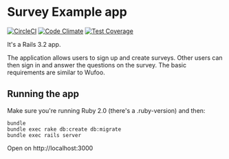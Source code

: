 Survey Example app
==============================

[![CircleCI](https://circleci.com/gh/rafaeljesus/survey.svg?style=svg)](https://circleci.com/gh/rafaeljesus/survey)
[![Code Climate](https://codeclimate.com/github/rafaeljesus/survey/badges/gpa.svg)](https://codeclimate.com/github/rafaeljesus/survey)
[![Test Coverage](https://codeclimate.com/github/rafaeljesus/survey/badges/coverage.svg)](https://codeclimate.com/github/rafaeljesus/survey/coverage)


It's a Rails 3.2 app.

The application allows users to sign up and create surveys. Other users can then
sign in and answer the questions on the survey. The basic requirements are
similar to Wufoo.

Running the app
---------------

Make sure you're running Ruby 2.0 (there's a .ruby-version) and then:

    bundle
    bundle exec rake db:create db:migrate
    bundle exec rails server

Open on http://localhost:3000
